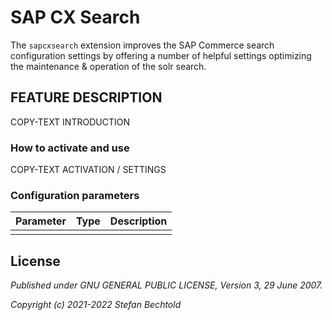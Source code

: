 # SAP CX Search

The `sapcxsearch` extension improves the SAP Commerce search configuration settings by offering a number of helpful settings optimizing the
maintenance & operation of the solr search.

## FEATURE DESCRIPTION

COPY-TEXT INTRODUCTION

### How to activate and use

COPY-TEXT ACTIVATION / SETTINGS

### Configuration parameters

| Parameter | Type | Description |
|-----------|------|-------------|
| | | |



## License

_Published under GNU GENERAL PUBLIC LICENSE, Version 3, 29 June 2007._

_Copyright (c) 2021-2022 Stefan Bechtold_
